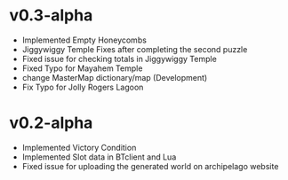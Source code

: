 # v0.3-alpha
- Implemented Empty Honeycombs
- Jiggywiggy Temple Fixes after completing the second puzzle
- Fixed issue for checking totals in Jiggywiggy Temple
- Fixed Typo for Mayahem Temple
- change MasterMap dictionary/map (Development)
- Fix Typo for Jolly Rogers Lagoon

# v0.2-alpha
- Implemented Victory Condition
- Implemented Slot data in BTclient and Lua
- Fixed issue for uploading the generated world on archipelago website